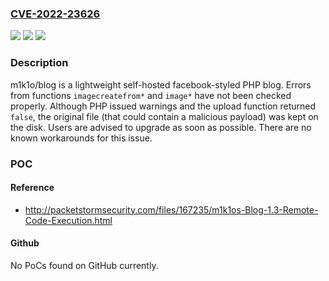 ### [CVE-2022-23626](https://cve.mitre.org/cgi-bin/cvename.cgi?name=CVE-2022-23626)
![](https://img.shields.io/static/v1?label=Product&message=blog&color=blue)
![](https://img.shields.io/static/v1?label=Version&message=n%2Fa&color=blue)
![](https://img.shields.io/static/v1?label=Vulnerability&message=CWE-20%3A%20Improper%20Input%20Validation&color=brighgreen)

### Description

m1k1o/blog is a lightweight self-hosted facebook-styled PHP blog. Errors from functions `imagecreatefrom*` and `image*` have not been checked properly. Although PHP issued warnings and the upload function returned `false`, the original file (that could contain a malicious payload) was kept on the disk. Users are advised to upgrade as soon as possible. There are no known workarounds for this issue.

### POC

#### Reference
- http://packetstormsecurity.com/files/167235/m1k1os-Blog-1.3-Remote-Code-Execution.html

#### Github
No PoCs found on GitHub currently.

